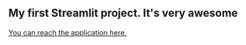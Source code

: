 ## My first Streamlit project. It's very awesome

[You can reach the application here.](https://rahultiku-whatsappchatanalyser-app-cm8oko.streamlit.app/)
